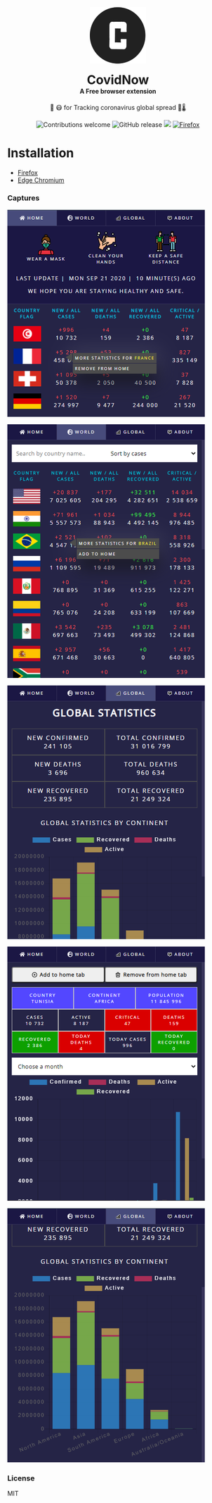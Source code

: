 <div align="center">
  <img src="public/icons/icon128.png"><br /><br />
  <h1 style="margin:0">CovidNow</h1>
  <h4 style="margin-top:0">A Free browser extension</h4>
  <p>🦠 😷 for Tracking coronavirus global spread 🔬🌡</p>

  ![Contributions welcome](https://img.shields.io/badge/contributions-welcome-brightgreen) ![GitHub release](https://img.shields.io/github/release/Chromo-lib/covid-19-extension/all?logo=GitHub) ![](https://badgen.net/github/license/Chromo-lib/covid-19-extension) [![Firefox](https://img.shields.io/amo/v/covidnow?label=firefox&style=flat-square)](https://addons.mozilla.org/firefox/addon/covidnow)

</div>

# Installation
- [Firefox](https://addons.mozilla.org/firefox/addon/covidnow)
- [Edge Chromium](https://microsoftedge.microsoft.com/addons/detail/covidnow/ndohbioafkjajehnnkhflkmkmoakakda)

### Captures
![CovidNow](captures/cov.PNG)

![CovidNow](captures/cov2.PNG)

![CovidNow](captures/cov3.PNG)

![CovidNow](captures/cov4.PNG)

![CovidNow](captures/cov5.png)

### License
MIT